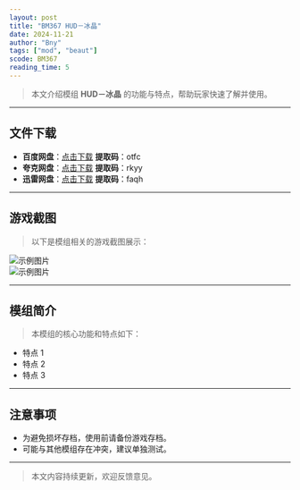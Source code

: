```yaml
---
layout: post
title: "BM367 HUD－冰晶"
date: 2024-11-21
author: "Bny"
tags: ["mod", "beaut"]
scode: BM367
reading_time: 5
---
```


> 本文介绍模组 **HUD－冰晶** 的功能与特点，帮助玩家快速了解并使用。

---





## 文件下载
- **百度网盘**：[点击下载](https://pan.baidu.com/s/1XocyqyTLrHf2ByFKYgFr9g?pwd=otfc)  **提取码**：otfc  
- **夸克网盘**：[点击下载](https://pan.quark.cn/s/5e8b129eed22?pwd=rkyy)  **提取码**：rkyy  
- **迅雷网盘**：[点击下载](https://pan.xunlei.com/s/VOCCbWRjT6HEhQNKwFrSCsSgA1?pwd=faqh)  **提取码**：faqh  

---

## 游戏截图
> 以下是模组相关的游戏截图展示：

![示例图片](https://example.com/screenshot1.jpg)  
![示例图片](https://example.com/screenshot2.jpg)

---

## 模组简介
> 本模组的核心功能和特点如下：
- 特点 1
- 特点 2
- 特点 3

---

## 注意事项
- 为避免损坏存档，使用前请备份游戏存档。
- 可能与其他模组存在冲突，建议单独测试。

---

> 本文内容持续更新，欢迎反馈意见。
